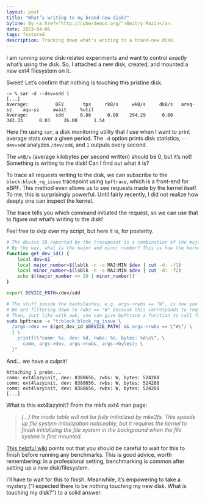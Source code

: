 ```yaml
---
layout: post
title: "What’s writing to my brand-new disk?"
byline: By <a href="http://cyberdemon.org/">Dmitry Mazin</a>.
date: 2023-04-06
tags: featured
description: Tracking down what's writing to a brand-new disk.
---
```

I am running some disk-related experiments and want to control *exactly* what’s using the disk. So, I attached a new disk, created, and mounted a new ext4 filesystem on it.

Sweet! Let’s confirm that nothing is touching this pristine disk.

```
-> % sar -d --dev=sdd 1
[...]
Average:          DEV       tps     rkB/s     wkB/s     dkB/s   areq-sz    aqu-sz     await     %util
Average:          sdd      0.86      0.00    294.29      0.00    343.33      0.03     26.00      1.54
```

Here I’m using `sar`, a disk monitoring utility that I use when I want to print average stats over a given period. The `-d` option prints disk statistics, `--dev=sdd` analyzes `/dev/sdd`, and `1` outputs every second.

The `wkB/s` (average kilobytes per second written) should be 0, but it’s not! Something is writing to the disk! Can I find out what it is?

To trace all requests writing to the disk, we can subscribe to the `block:block_rq_issue` tracepoint using `bpftrace`, which is a front-end for eBPF. This method even allows us to see requests made by the kernel itself. To me, this is surprisingly powerful. Until fairly recently, I did not realize how deeply one can inspect the kernel.

The trace tells you which command initiated the request, so we can use that to figure out what’s writing to the disk!

Feel free to skip over my script, but here it is, for posterity.
```bash
# The device ID reported by the tracepoint is a combination of the major and minor numbers of the device, packed into a single integer value. This is the first time in my life I've actually had to do any bit manipulation.
# By the way, what is the major and minor number? This is how the kernel *actually* identifies disks. This is similar to how your numeric user ID is how the kernel *actually* identifies you – your actual username is a mere convenience.
function get_dev_id() {
    local dev=$1
    local major_number=$(lsblk -n -o MAJ:MIN $dev | cut -d: -f1)
    local minor_number=$(lsblk -n -o MAJ:MIN $dev | cut -d: -f2)
    echo $((major_number << 20 | minor_number))
}

export DEVICE_PATH=/dev/sdd

# The stuff inside the backslashes, e.g. args->rwbs == "W", is how you filter events in bpftrace.
# We are filtering down to rwbs == "W" because this corresponds to requests to actually write to the disk.
# Then, just like with awk, you can give bpftrace a function to call for each trace. In our case, we're just printing the bits of the trace payload that we care about: the command, the size of the request, the device, and the request type.
sudo bpftrace -e "t:block:block_rq_issue \
  /args->dev == $(get_dev_id $DEVICE_PATH) && args->rwbs == \"W\"/ \
  { \
    printf(\"comm: %s, dev: %d, rwbs: %s, bytes: %d\n\", \
      comm, args->dev, args->rwbs, args->bytes); \
  }"
```

And… we have a culprit!

```
Attaching 1 probe...
comm: ext4lazyinit, dev: 8388656, rwbs: W, bytes: 524288
comm: ext4lazyinit, dev: 8388656, rwbs: W, bytes: 524288
comm: ext4lazyinit, dev: 8388656, rwbs: W, bytes: 524288
[...]
```

What is this ext4lazyinit?
From the mkfs.ext4 man page:
> *[…] the inode table will not be fully initialized by mke2fs. This speeds up file system initialization noticeably, but it requires the kernel to finish initializing the file system in the background when the file system is first mounted.*  

[This helpful wiki](https://www.thomas-krenn.com/en/wiki/Ext4_Filesystem#Lazy_Initialization) points out that you should be careful to wait for this to finish before running any benchmarks. This is good advice, worth remembering: in a professional setting, benchmarking is common after setting up a new disk/filesystem.

I’ll have to wait for this to finish. Meanwhile, it’s empowering to take a mystery (“I expected there to be nothing touching my new disk. What is touching my disk?”) to a solid answer. 
